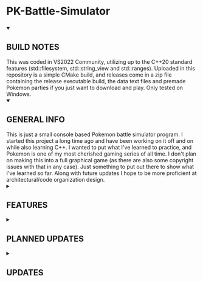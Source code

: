 # PK-Battle-Simulator

<details open>
  <summary>
    
## BUILD NOTES

  </summary>
This was coded in VS2022 Community, utilizing up to the C++20 standard features (std::filesystem, std::string_view and std::ranges). Uploaded in this repository is a simple CMake build, and releases come in a zip file containing the release executable build, the data text files and premade Pokemon parties if you just want to download and play. Only tested on Windows.
</details>

<details open>
  <summary>

## GENERAL INFO

   </summary>
This is just a small console based Pokemon battle simulator program. I started this project a long time ago and have been working on it off and on while also learning C++. I wanted to put what I've learned to practice, and Pokemon is one of my most cherished gaming series of all time. I don't plan on making this into a full graphical game (as there are also some copyright issues with that in any case). Just something to put out there to show what I've learned so far. Along with future updates I hope to be more proficient at architectural/code organization design.
</details>


<details>
   <summary>  
     
## FEATURES

   </summary>
   
- All of the generation 1 Pokemon
- All 165 moves and their respective secondary effects from generation 1, with generation 9 mechanics and stats.
- IVs, and EVs
- Physical/Special move split from gen 4 onward implemented.
- All generation 1 volatile and non-volatile status conditions working as they do in later generations.
- A.I (only an easy mode right now)
- There are however no natures, held items, or abilities. Whether I might add them in the future is up in the air.
</details>

<details>
  <summary>
    
## PLANNED UPDATES

   </summary>
   
- More sophisticated A.I
- Code architectural/organizational choices
- Not sure if I'll ever add in later generation stuff
</details>

<details>
   <summary>

## UPDATES

   </summary>
   
### 7/7/2025
- Added A.I (only easy difficulty right now)
- NOTE: When switching player one or two's controller type it will erase the team. Make sure to choose player type before setting up your team. (I'll fix that soon)
   
### 7/5/2025
- Redesigned the whole BattleSystem class. Now split up into smaller classes.
- Moves, Pokemon and their Learnsets now loaded from embedded calls rather than from a text file.
- Won't bother with listing bug fixes as there may be some fixed but new ones introduced that I haven't quite scrubbed out yet.
- From what I have tested it is in a fully playable state.
- AI has not been added yet
   
### 3/1/2025
- Some bug fixes in MakeEnemySwitch effect
- If Pokemon needs to recharge and is inflicted with a performative status condition, it will correctly now do the recharge turn first
- A couple other bug fixes

### 2/23/2025
- Fixed damage calculation bug
- Metronome and Mirror Move should now work correctly

### 2/19/2025:
- Fixed damage calculation bug when light screen or reflect are up
- "Set EV" menu now displays correctly max EV per stat as 252 instead of 255
- When showing stats in edit stats menu, speed stat now outputs.
- Counter correctly does 2x damage taken (originally had it like that but I changed stuff around and just forgot to readd in multiplying the variable by 2)
- Disable should now correctly fail when used on Struggle
- When choosing to fight with no moves left, will now automatically choose Struggle

### 2/18/2025:
- Added easy A.I (just picks random move and switches to next Pokemon in line when it faints)
- Note the default player settings is human. Make sure to set one of em to A.I if you wanna play against the computer, or both to A.I for funsies
- Some bug fixes with Bound damage, Reflect actually checking if it's already up rather than Light Screen, and some text dialog fixes
</details>
